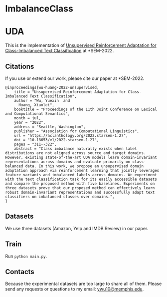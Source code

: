# ImbalanceClass
# UDA

This is the implementation of [Unsupervised Reinforcement Adaptation for Class-Imbalanced Text Classification](https://aclanthology.org/2022.starsem-1.27/) at 
*SEM-2022.

## Citations

If you use or extend our work, please cite our paper at *SEM-2022.
```
@inproceedings{wu-huang-2022-unsupervised,
    title = "Unsupervised Reinforcement Adaptation for Class-Imbalanced Text Classification",
    author = "Wu, Yuexin  and
      Huang, Xiaolei",
    booktitle = "Proceedings of the 11th Joint Conference on Lexical and Computational Semantics",
    month = jul,
    year = "2022",
    address = "Seattle, Washington",
    publisher = "Association for Computational Linguistics",
    url = "https://aclanthology.org/2022.starsem-1.27",
    doi = "10.18653/v1/2022.starsem-1.27",
    pages = "311--322",
    abstract = "Class imbalance naturally exists when label distributions are not aligned across source and target domains. However, existing state-of-the-art UDA models learn domain-invariant representations across domains and evaluate primarily on class-balanced data. In this work, we propose an unsupervised domain adaptation approach via reinforcement learning that jointly leverages feature variants and imbalanced labels across domains. We experiment with the text classification task for its easily accessible datasets and compare the proposed method with five baselines. Experiments on three datasets prove that our proposed method can effectively learn robust domain-invariant representations and successfully adapt text classifiers on imbalanced classes over domains.",
}
```

## Datasets
We use three datasets (Amazon, Yelp and IMDB Review) in our paper.

## Train

Run `python main.py`.


## Contacts
Because the experimental datasets are too large to share all of them. Please send any requests or questions to my email: [ywu10@memphis.edu](ywu10@memphis.edu).

 
